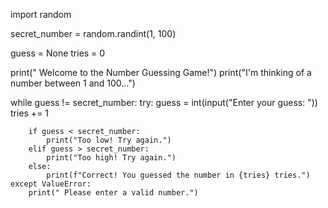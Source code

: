 import random


secret_number = random.randint(1, 100)


guess = None
tries = 0

print(" Welcome to the Number Guessing Game!")
print("I'm thinking of a number between 1 and 100...")

while guess != secret_number:
    try:
        guess = int(input("Enter your guess: "))
        tries += 1

        if guess < secret_number:
            print("Too low! Try again.")
        elif guess > secret_number:
            print("Too high! Try again.")
        else:
            print(f"Correct! You guessed the number in {tries} tries.")
    except ValueError:
        print(" Please enter a valid number.")
